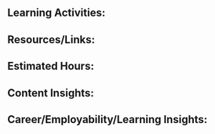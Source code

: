 ## Learning Activities:

## Resources/Links:

## Estimated Hours:

## Content Insights:

## Career/Employability/Learning Insights:

